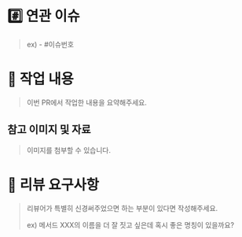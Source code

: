# #️⃣ 연관 이슈

> ex) - #이슈번호

# 📝 작업 내용

> 이번 PR에서 작업한 내용을 요약해주세요.

## 참고 이미지 및 자료
> 이미지를 첨부할 수 있습니다.

# 💬 리뷰 요구사항

> 리뷰어가 특별히 신경써주었으면 하는 부분이 있다면 작성해주세요.
>
> ex) 메서드 XXX의 이름을 더 잘 짓고 싶은데 혹시 좋은 명칭이 있을까요?